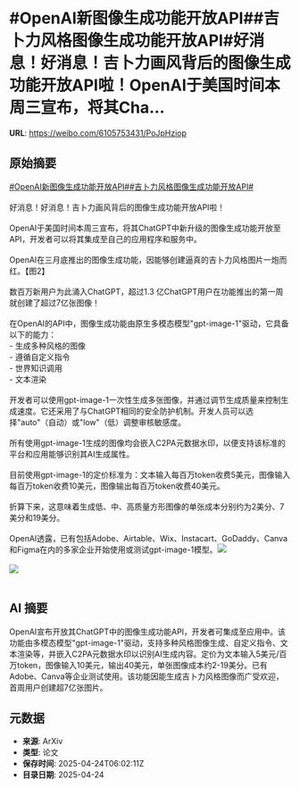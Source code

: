 # #OpenAI新图像生成功能开放API##吉卜力风格图像生成功能开放API#好消息！好消息！吉卜力画风背后的图像生成功能开放API啦！OpenAI于美国时间本周三宣布，将其Cha...

**URL**: https://weibo.com/6105753431/PoJpHziop

## 原始摘要

<a href="https://m.weibo.cn/search?containerid=231522type%3D1%26t%3D10%26q%3D%23OpenAI%E6%96%B0%E5%9B%BE%E5%83%8F%E7%94%9F%E6%88%90%E5%8A%9F%E8%83%BD%E5%BC%80%E6%94%BEAPI%23&amp;extparam=%23OpenAI%E6%96%B0%E5%9B%BE%E5%83%8F%E7%94%9F%E6%88%90%E5%8A%9F%E8%83%BD%E5%BC%80%E6%94%BEAPI%23" data-hide=""><span class="surl-text">#OpenAI新图像生成功能开放API#</span></a><a href="https://m.weibo.cn/search?containerid=231522type%3D1%26t%3D10%26q%3D%23%E5%90%89%E5%8D%9C%E5%8A%9B%E9%A3%8E%E6%A0%BC%E5%9B%BE%E5%83%8F%E7%94%9F%E6%88%90%E5%8A%9F%E8%83%BD%E5%BC%80%E6%94%BEAPI%23&amp;extparam=%23%E5%90%89%E5%8D%9C%E5%8A%9B%E9%A3%8E%E6%A0%BC%E5%9B%BE%E5%83%8F%E7%94%9F%E6%88%90%E5%8A%9F%E8%83%BD%E5%BC%80%E6%94%BEAPI%23" data-hide=""><span class="surl-text">#吉卜力风格图像生成功能开放API#</span></a><br><br>好消息！好消息！吉卜力画风背后的图像生成功能开放API啦！<br><br>OpenAI于美国时间本周三宣布，将其ChatGPT中新升级的图像生成功能开放至API，开发者可以将其集成至自己的应用程序和服务中。<br><br>OpenAI在三月底推出的图像生成功能，因能够创建逼真的吉卜力风格图片一炮而红。【图2】<br><br>数百万新用户为此涌入ChatGPT，超过1.3 亿ChatGPT用户在功能推出的第一周就创建了超过7亿张图像！<br><br>在OpenAI的API中，图像生成功能由原生多模态模型"gpt-image-1"驱动，它具备以下的能力：<br>- 生成多种风格的图像<br>- 遵循自定义指令<br>- 世界知识调用<br>- 文本渲染<br><br>开发者可以使用gpt-image-1一次性生成多张图像，并通过调节生成质量来控制生成速度。它还采用了与ChatGPT相同的安全防护机制。开发人员可以选择"auto"（自动）或"low"（低）调整审核敏感度。<br><br>所有使用gpt-image-1生成的图像均会嵌入C2PA元数据水印，以便支持该标准的平台和应用能够识别其AI生成属性。<br><br>目前使用gpt-image-1的定价标准为：文本输入每百万token收费5美元，图像输入每百万token收费10美元，图像输出每百万token收费40美元。<br><br>折算下来，这意味着生成低、中、高质量方形图像的单张成本分别约为2美分、7美分和19美分。<br><br>OpenAI透露，已有包括Adobe、Airtable、Wix、Instacart、GoDaddy、Canva和Figma在内的多家企业开始使用或测试gpt-image-1模型。<img style="" src="https://tvax2.sinaimg.cn/large/006Fd7o3gy1i0rtp298qfj32800lqn29.jpg" referrerpolicy="no-referrer"><br><br><img style="" src="https://tvax4.sinaimg.cn/large/006Fd7o3gy1i0rtoz4emfj30om0s01i5.jpg" referrerpolicy="no-referrer"><br><br>

## AI 摘要

OpenAI宣布开放其ChatGPT中的图像生成功能API，开发者可集成至应用中。该功能由多模态模型"gpt-image-1"驱动，支持多种风格图像生成、自定义指令、文本渲染等，并嵌入C2PA元数据水印以识别AI生成内容。定价为文本输入5美元/百万token，图像输入10美元，输出40美元，单张图像成本约2-19美分。已有Adobe、Canva等企业测试使用。该功能因能生成吉卜力风格图像而广受欢迎，首周用户创建超7亿张图片。

## 元数据

- **来源**: ArXiv
- **类型**: 论文
- **保存时间**: 2025-04-24T06:02:11Z
- **目录日期**: 2025-04-24
